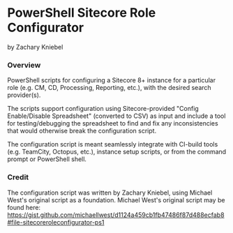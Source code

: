 # PowerShell Sitecore Role Configurator
by Zachary Kniebel

### Overview 

PowerShell scripts for configuring a Sitecore 8+ instance for a particular role (e.g. CM, CD, Processing, Reporting, etc.), with the 
desired search provider(s). 

The scripts support configuration using Sitecore-provided "Config Enable/Disable Spreadsheet" (converted to CSV) as input and include a 
tool for testing/debugging the spreadsheet to find and fix any inconsistencies that would otherwise break the configuration script. 

The configuration script is meant seamlessly integrate with CI-build tools (e.g. TeamCity, Octopus, etc.), instance setup scripts, or from 
the command prompt or PowerShell shell. 

### Credit

The configuration script was written by Zachary Kniebel, using Michael West's original script as a foundation. Michael West's original
script may be found here: https://gist.github.com/michaellwest/d1124a459cb1fb47486f87d488ecfab8#file-sitecoreroleconfigurator-ps1
